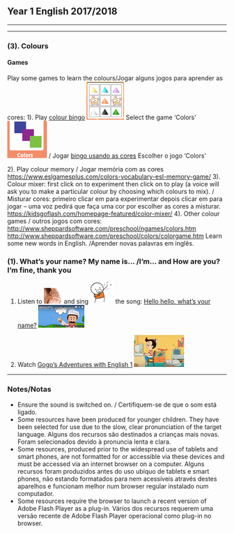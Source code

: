 ## Year 1 English 2017/2018
***
***
### (3). Colours

#### Games

Play some games to learn the colours/Jogar alguns jogos para aprender as cores: 
1). Play [colour bingo](http://www.abcya.com/shapes_colors_bingo.htm) [![cobi](/images/cobi.PNG)](http://www.abcya.com/shapes_colors_bingo.htm) Select the game ‘Colors’ ![cobi2](/images/cobi2.PNG) / Jogar [bingo usando as cores](http://www.abcya.com/shapes_colors_bingo.htm) Escolher o jogo ‘Colors’

2). Play colour memory / Jogar memória com as cores
https://www.eslgamesplus.com/colors-vocabulary-esl-memory-game/
3). Colour mixer: first click on  to experiment then click on  to play (a voice will ask you to make a particular colour by choosing which colours to mix). / Misturar cores: primeiro clicar em  para experimentar depois clicar em  para jogar – uma voz pedirá que faça uma cor por escolher as cores a misturar. 
https://kidsgoflash.com/homepage-featured/color-mixer/
4). Other colour games / outros jogos com cores:
http://www.sheppardsoftware.com/preschool/ngames/colors.htm
http://www.sheppardsoftware.com/preschool/colors/colorgame.htm
Learn some new words in English. /Aprender novas palavras em inglês.


### (1). What’s your name? My name is… /I’m… and How are you? I’m fine, thank you

1. Listen to ![listen](/images/listen.png) and sing ![sing](/images/sing.png) the song: [Hello hello, what’s your name?](https://www.youtube.com/watch?v=Uv1JkBL5728) [![wyn](/images/wyn1.png)](https://www.youtube.com/watch?v=Uv1JkBL5728)

2. Watch [Gogo’s Adventures with English 1](https://www.youtube.com/watch?v=9R5-W3bMX4E) [![gae1](/images/gae1.PNG)](https://www.youtube.com/watch?v=9R5-W3bMX4E)

***

### Notes/Notas
* Ensure the sound is switched on. / Certifiquem-se de que o som está ligado.
* Some resources have been produced for younger children. They have been selected for use due to the slow, clear pronunciation of the target language. Alguns dos recursos são destinados a crianças mais novas. Foram selecionados devido à pronuncia lenta e clara.
* Some resources, produced prior to the widespread use of tablets and smart phones, are not formatted for or accessible via these devices and must be accessed via an internet browser on a computer. Alguns recursos foram produzidos antes do uso ubíquo de tablets e smart phones, não estando formatados para nem acessíveis através destes aparelhos e funcionam melhor num browser regular instalado num computador.
* Some resources require the browser to launch a recent version of Adobe Flash Player as a plug-in. Vários dos recursos requerem uma versão recente de Adobe Flash Player operacional como plug-in no browser.
